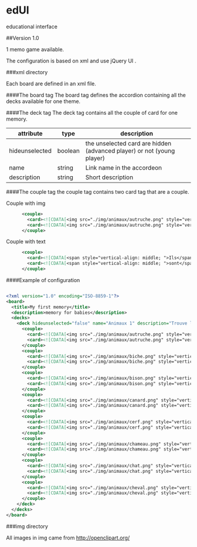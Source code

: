 edUI
====

educational interface

##Version 1.0

1 memo game available.

The configuration is based on xml and use jQuery UI .


###xml directory

Each board are defined in an xml file.


####The board tag
The board tag defines the accordion containing all the decks available for one theme.

####The deck tag 
The deck tag contains all the couple of card for one memory.

|attribute|type|description
|---|---|---|
|hideunselected|boolean|the unselected card are hidden (advanced player) or not (young player)|
|name|string|Link name in the accordeon|
|description|string|Short description|


####The couple tag
the couple tag contains two card tag that are a couple.

Couple with img

```xml
      <couple>
        <card><![CDATA[<img src="./img/animaux/autruche.png" style="vertical-align: middle; ">]]></card>
        <card><![CDATA[<img src="./img/animaux/autruche.png" style="vertical-align: middle; ">]]></card>
      </couple>
``` 

Couple with text

```xml
      <couple>
        <card><![CDATA[<span style="vertical-align: middle; ">Ils</span>]]></card>
        <card><![CDATA[<span style="vertical-align: middle; ">sont</span>]]></card>
      </couple>
```



####Example of configuration
```xml

<?xml version="1.0" encoding="ISO-8859-1"?>
<board>
  <title>My first memory</title>
  <description>memory for babies</description>
  <decks>
    <deck hideunselected="false" name="Animaux 1" description="Trouve les deux images d'animaux identiques">
      <couple>
        <card><![CDATA[<img src="./img/animaux/autruche.png" style="vertical-align: middle; ">]]></card>
        <card><![CDATA[<img src="./img/animaux/autruche.png" style="vertical-align: middle; ">]]></card>
      </couple>
      <couple>
        <card><![CDATA[<img src="./img/animaux/biche.png" style="vertical-align: middle; ">]]></card>
        <card><![CDATA[<img src="./img/animaux/biche.png" style="vertical-align: middle; ">]]></card>
      </couple>
      <couple>
        <card><![CDATA[<img src="./img/animaux/bison.png" style="vertical-align: middle; ">]]></card>
        <card><![CDATA[<img src="./img/animaux/bison.png" style="vertical-align: middle; ">]]></card>
      </couple>
      <couple>
        <card><![CDATA[<img src="./img/animaux/canard.png" style="vertical-align: middle; ">]]></card>
        <card><![CDATA[<img src="./img/animaux/canard.png" style="vertical-align: middle; ">]]></card>
      </couple>
      <couple>
        <card><![CDATA[<img src="./img/animaux/cerf.png" style="vertical-align: middle; ">]]></card>
        <card><![CDATA[<img src="./img/animaux/cerf.png" style="vertical-align: middle; ">]]></card>
      </couple>
      <couple>
        <card><![CDATA[<img src="./img/animaux/chameau.png" style="vertical-align: middle; ">]]></card>
        <card><![CDATA[<img src="./img/animaux/chameau.png" style="vertical-align: middle; ">]]></card>
      </couple>
      <couple>
        <card><![CDATA[<img src="./img/animaux/chat.png" style="vertical-align: middle; ">]]></card>
        <card><![CDATA[<img src="./img/animaux/chat.png" style="vertical-align: middle; ">]]></card>
      </couple>
      <couple>
        <card><![CDATA[<img src="./img/animaux/cheval.png" style="vertical-align: middle; ">]]></card>
        <card><![CDATA[<img src="./img/animaux/cheval.png" style="vertical-align: middle; ">]]></card>
      </couple>
    </deck>
  </decks>
</board>
```

###img directory

All images in img came from http://openclipart.org/


